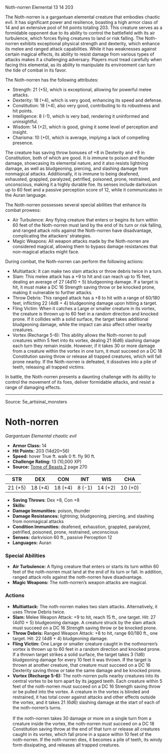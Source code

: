 <MonsterName/>Noth-norren</MonsterName>
<CreatureType/>Elemental</CreatureType>
<CR/>13</CR>
<AC/>14</AC>
<HP/>203</HP>
<summary>The Noth-norren is a gargantuan elemental creature that embodies chaotic evil. It has significant power and resilience, boasting a high armor class of 14 and an extensive pool of hit points totaling 203. This creature serves as a formidable opponent due to its ability to control the battlefield with its air turbulence, which forces flying creatures to land or risk falling. The Noth-norren exhibits exceptional physical strength and dexterity, which enhance its melee and ranged attack capabilities. While it has weaknesses against certain magical effects, its ability to resist damage from various types of attacks makes it a challenging adversary. Players must tread carefully when facing this elemental, as its ability to manipulate its environment can turn the tide of combat in its favor.</summary>

<detail>

The Noth-norren has the following attributes: 
- Strength: 21 (+5), which is exceptional, allowing for powerful melee attacks.
- Dexterity: 18 (+4), which is very good, enhancing its speed and defense.
- Constitution: 18 (+4), also very good, contributing to its robustness and hit points.
- Intelligence: 8 (-1), which is very bad, rendering it uninformed and uninsightful.
- Wisdom: 14 (+2), which is good, giving it some level of perception and insight.
- Charisma: 10 (+0), which is average, implying a lack of compelling presence.

The creature has saving throw bonuses of +8 in Dexterity and +8 in Constitution, both of which are good. It is immune to poison and thunder damage, showcasing its elemental nature, and it also resists lightning damage, as well as bludgeoning, piercing, and slashing damage from nonmagical attacks. Additionally, it is immune to being deafened, exhausted, grappled, paralyzed, petrified, poisoned, prone, restrained, and unconscious, making it a highly durable foe. Its senses include darkvision up to 60 feet and a passive perception score of 12, while it communicates in the Auran language.

The Noth-norren possesses several special abilities that enhance its combat prowess:
- Air Turbulence: Any flying creature that enters or begins its turn within 60 feet of the Noth-norren must land by the end of its turn or risk falling, and ranged attack rolls against the Noth-norren have disadvantage, complicating the attackers’ strategies.
- Magic Weapons: All weapon attacks made by the Noth-norren are considered magical, allowing them to bypass damage resistances that non-magical attacks might face.

During combat, the Noth-norren can perform the following actions:
- Multiattack: It can make two slam attacks or throw debris twice in a turn.
- Slam: This melee attack has a +9 to hit and can reach up to 15 feet, dealing an average of 27 (4d10 + 5) bludgeoning damage. If a target is hit, it must make a DC 16 Strength saving throw or be knocked prone, making it vulnerable to further attacks.
- Throw Debris: This ranged attack has a +8 to hit with a range of 60/180 feet, inflicting 22 (4d8 + 4) bludgeoning damage upon hitting a target.
- Fling Victim: When it catches a Large or smaller creature in its vortex, the creature is thrown up to 60 feet in a random direction and knocked prone. If it collides with a solid surface, the target takes additional bludgeoning damage, while the impact can also affect other nearby creatures.
- Vortex (Recharge 5-6): This ability allows the Noth-norren to pull creatures within 5 feet into its vortex, dealing 21 (6d6) slashing damage each turn they remain inside. However, if it takes 30 or more damage from a creature within the vortex in one turn, it must succeed on a DC 18 Constitution saving throw or release all trapped creatures, which will fall prone nearby. If the Noth-norren is defeated, it dissolves into a pile of teeth, releasing all trapped victims.

In battle, the Noth-norren presents a daunting challenge with its ability to control the movement of its foes, deliver formidable attacks, and resist a range of damaging effects.</detail>



---

Source: 5e_artisinal_monsters

# Noth-norren

*Gargantuan* *Elemental* *chaotic evil*

- **Armor Class:** 14
- **Hit Points:** 203 (14d20+56)
- **Speed:** hover True ft. walk 0 ft. fly 90 ft.
- **Challenge Rating:** 13 (10,000 XP)
- **Source:** [Tome of Beasts 2](https://koboldpress.com/kpstore/product/tome-of-beasts-2-for-5th-edition) page 270

| STR | DEX | CON | INT | WIS | CHA |
| --- | --- | --- | --- | --- | --- |
| 21 (+5) | 18 (+4) | 18 (+4) | 8 (-1) | 14 (+2) | 10 (+0) |

- **Saving Throws**: Dex +8, Con +8
- **Skills:** 
- **Damage Immunities:** poison, thunder
- **Damage Resistances:** lightning; bludgeoning, piercing, and slashing from nonmagical attacks
- **Condition Immunities:** deafened, exhaustion, grappled, paralyzed, petrified, poisoned, prone, restrained, unconscious
- **Senses:** darkvision 60 ft., passive Perception 12
- **Languages:** Auran

### Special Abilities

- **Air Turbulence:** A flying creature that enters or starts its turn within 60 feet of the noth-norren must land at the end of its turn or fall. In addition, ranged attack rolls against the noth-norren have disadvantage.
- **Magic Weapons:** The noth-norren’s weapon attacks are magical.

### Actions

- **Multiattack:** The noth-norren makes two slam attacks. Alternatively, it uses Throw Debris twice.
- **Slam:** Melee Weapon Attack: +9 to hit, reach 15 ft., one target. Hit: 27 (4d10 + 5) bludgeoning damage. A creature struck by the slam attack must succeed on a DC 16 Strength saving throw or be knocked prone.
- **Throw Debris:** Ranged Weapon Attack: +8 to hit, range 60/180 ft., one target. Hit: 22 (4d8 + 4) bludgeoning damage.
- **Fling Victim:** One Large or smaller creature caught in the nothnorren’s vortex is thrown up to 60 feet in a random direction and knocked prone. If a thrown target strikes a solid surface, the target takes 3 (1d6) bludgeoning damage for every 10 feet it was thrown. If the target is thrown at another creature, that creature must succeed on a DC 16 Dexterity saving throw or take the same damage and be knocked prone.
- **Vortex (Recharge 5-6):** The noth-norren pulls nearby creatures into its central vortex to be torn apart by its jagged teeth. Each creature within 5 feet of the noth-norren must succeed on a DC 16 Strength saving throw or be pulled into the vortex. A creature in the vortex is blinded and restrained, it has total cover against attacks and other effects outside the vortex, and it takes 21 (6d6) slashing damage at the start of each of the noth-norren’s turns.<br><br>If the noth-norren takes 30 damage or more on a single turn from a creature inside the vortex, the noth-norren must succeed on a DC 18 Constitution saving throw at the end of that turn or release all creatures caught in its vortex, which fall prone in a space within 10 feet of the noth-norren. If the noth-norren dies, it becomes a pile of teeth, its windy form dissipating, and releases all trapped creatures.




